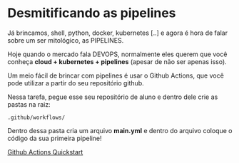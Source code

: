# Desmitificando as pipelines

Já brincamos, shell, python, docker, kubernetes [..] e agora é hora de falar sobre um ser mitológico, as PIPELINES.

Hoje quando o mercado fala DEVOPS, normalmente eles querem que você conheça **cloud + kubernetes + pipelines** (apesar de não ser apenas isso).

Um meio fácil de brincar com pipelines é usar o Github Actions, que você pode utilizar a partir do seu repositório github.

Nessa tarefa, pegue esse seu repositório de aluno e dentro dele crie as pastas na raiz:

```
.github/workflows/
```

Dentro dessa pasta cria um arquivo **main.yml** e dentro do arquivo coloque o código da sua primeira pipeline!

[Github Actions Quickstart](https://docs.github.com/pt/actions/quickstart)



